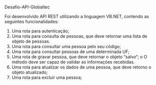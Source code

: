 Desafio-API-Globaltec


Foi desenvolvido API REST utilizando a linguagem VB.NET, contendo as seguintes funcionalidades:
1. Uma rota para autenticação;
2. Uma rota para consulta de pessoas, que deve retornar uma lista de objeto de pessoas.
3. Uma rota para consultar uma pessoa pelo seu código;
4. Uma rota para consultar pessoas de uma determinada UF;
5. Uma rota de gravar pessoa, que deve retornar o objeto “salvo”;
o O método deve ser capaz de validar as informações recebidas.
6. Uma rota para atualizar os dados de uma pessoa, que deve retorno o objeto atualizado;
7. Uma rota para excluir uma pessoa;
